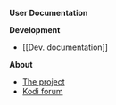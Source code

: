 **User Documentation**

**Development**
- [[Dev. documentation]]

**About**
- [The project](./)
- [Kodi forum](https://forum.kodi.tv/showthread.php?tid=329767)
